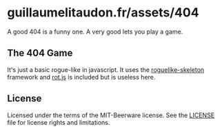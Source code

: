 # guillaumelitaudon.fr/assets/404

A good 404 is a funny one. A very good lets you play a game.

## The 404 Game

It's just a basic rogue-like in javascript. It uses the [roguelike-skeleton](https://unstoppablecarl.github.io/js-roguelike-skeleton/manual/) framework and [rot.js](https://ondras.github.io/rot.js/hp/) is included but is useless here.

## License
Licensed under the terms of the MIT-Beerware license.
See the [LICENSE](LICENSE) file for license rights and limitations.